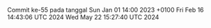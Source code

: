Commit ke-55 pada tanggal Sun Jan 01 14:00 2023 +0100
Fri Feb 16 14:43:06 UTC 2024
Wed May 22 15:27:40 UTC 2024
